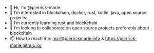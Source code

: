 - 👋 Hi, I’m @pierrick-marie
- 👀 I’m interested in blockchain, docker, rust, kotlin, java, open source projects
- 🌱 I’m currently learning rust and blockchain
- 💞️ I’m looking to collaborate on open source projects preferably about blockchain
- 📫 How to reach me: mail@pierrickmarie.info & https://pierrick-marie.github.io/

<!---
pierrick-marie/pierrick-marie is a ✨ special ✨ repository because its `README.md` (this file) appears on your GitHub profile.
You can click the Preview link to take a look at your changes.
--->
